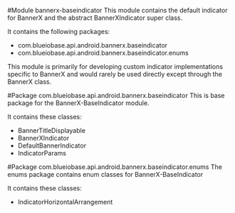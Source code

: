 #Module bannerx-baseindicator
This module contains the default indicator for BannerX and the abstract BannerXIndicator super class.

It contains the following packages:
- com.blueiobase.api.android.bannerx.baseindicator
- com.blueiobase.api.android.bannerx.baseindicator.enums

This module is primarily for developing custom indicator implementations specific to BannerX and would rarely be used directly except through the BannerX class.

#Package com.blueiobase.api.android.bannerx.baseindicator
This is base package for the BannerX-BaseIndicator module.

It contains these classes:
- BannerTitleDisplayable
- BannerXIndicator
- DefaultBannerIndicator
- IndicatorParams

#Package com.blueiobase.api.android.bannerx.baseindicator.enums
The enums package contains enum classes for BannerX-BaseIndicator

It contains these classes:
- IndicatorHorizontalArrangement
